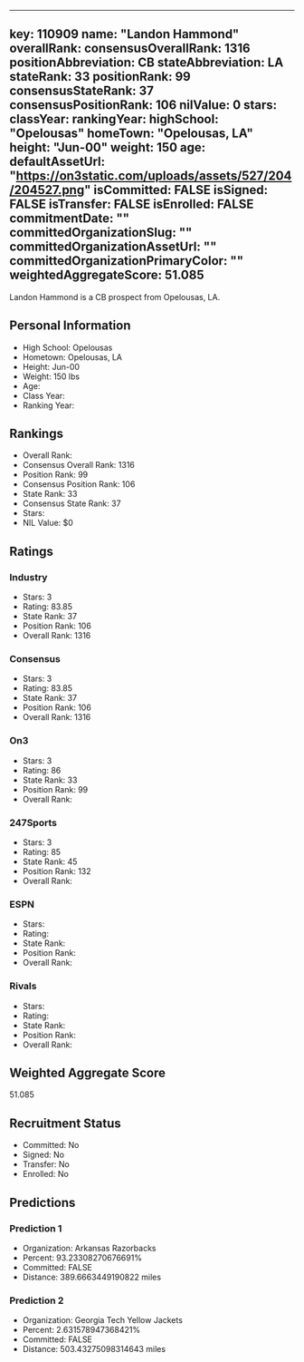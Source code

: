 ---
  key: 110909
  name: "Landon Hammond"
  overallRank: 
  consensusOverallRank: 1316
  positionAbbreviation: CB
  stateAbbreviation: LA
  stateRank: 33
  positionRank: 99
  consensusStateRank: 37
  consensusPositionRank: 106
  nilValue: 0
  stars: 
  classYear: 
  rankingYear: 
  highSchool: "Opelousas"
  homeTown: "Opelousas, LA"
  height: "Jun-00"
  weight: 150
  age: 
  defaultAssetUrl: "https://on3static.com/uploads/assets/527/204/204527.png"
  isCommitted: FALSE
  isSigned: FALSE
  isTransfer: FALSE
  isEnrolled: FALSE
  commitmentDate: ""
  committedOrganizationSlug: ""
  committedOrganizationAssetUrl: ""
  committedOrganizationPrimaryColor: ""
  weightedAggregateScore: 51.085
  ---
  
  Landon Hammond is a CB prospect from Opelousas, LA.
  
  ## Personal Information
  - High School: Opelousas
  - Hometown: Opelousas, LA
  - Height: Jun-00
  - Weight: 150 lbs
  - Age: 
  - Class Year: 
  - Ranking Year: 
  
  ## Rankings
  - Overall Rank: 
  - Consensus Overall Rank: 1316
  - Position Rank: 99
  - Consensus Position Rank: 106
  - State Rank: 33
  - Consensus State Rank: 37
  - Stars: 
  - NIL Value: $0
  
  ## Ratings
  
  ### Industry
  - Stars: 3
  - Rating: 83.85
  - State Rank: 37
  - Position Rank: 106
  - Overall Rank: 1316
  
  ### Consensus
  - Stars: 3
  - Rating: 83.85
  - State Rank: 37
  - Position Rank: 106
  - Overall Rank: 1316
  
  ### On3
  - Stars: 3
  - Rating: 86
  - State Rank: 33
  - Position Rank: 99
  - Overall Rank: 
  
  ### 247Sports
  - Stars: 3
  - Rating: 85
  - State Rank: 45
  - Position Rank: 132
  - Overall Rank: 
  
  ### ESPN
  - Stars: 
  - Rating: 
  - State Rank: 
  - Position Rank: 
  - Overall Rank: 
  
  ### Rivals
  - Stars: 
  - Rating: 
  - State Rank: 
  - Position Rank: 
  - Overall Rank: 
  
  ## Weighted Aggregate Score
  51.085
  
  ## Recruitment Status
  - Committed: No
  - Signed: No
  - Transfer: No
  - Enrolled: No
  
  
  
  ## Predictions
  
  ### Prediction 1
  - Organization: Arkansas Razorbacks
  - Percent: 93.23308270676691%
  - Committed: FALSE
  - Distance: 389.6663449190822 miles
  
  ### Prediction 2
  - Organization: Georgia Tech Yellow Jackets
  - Percent: 2.631578947368421%
  - Committed: FALSE
  - Distance: 503.43275098314643 miles
  